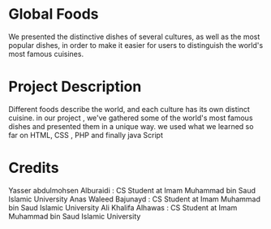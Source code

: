 # Global Foods
We presented the distinctive dishes of several cultures, as well as the most popular dishes, in order to make it easier for users to distinguish the world's most famous cuisines.

# Project Description

Different foods describe the world, and each culture has its own distinct cuisine. in our project , we've gathered some of the world's most famous dishes and presented them in a unique way. we used what we learned so far on HTML, CSS , PHP and finally java Script


# Credits

Yasser abdulmohsen Alburaidi : CS Student at Imam Muhammad bin Saud Islamic University
Anas Waleed Bajunayd : CS Student at Imam Muhammad bin Saud Islamic University
Ali Khalifa Alhawas : CS Student at Imam Muhammad bin Saud Islamic University 
